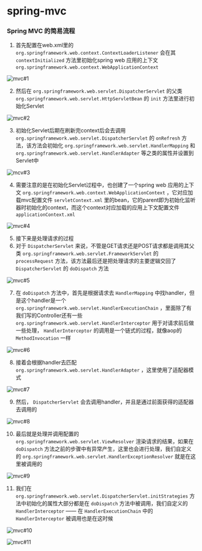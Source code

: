 # spring-mvc

### Spring MVC 的简易流程

1. 首先配置在web.xml里的 `org.springframework.web.context.ContextLoaderListener` 会在其 `contextInitialized` 方法里初始化spring web 应用的上下文 `org.springframework.web.context.WebApplicationContext`

![mvc#1](resources/2022-06-14_22-06.png)

2. 然后在 `org.springframework.web.servlet.DispatcherServlet` 的父类 `org.springframework.web.servlet.HttpServletBean` 的 `init` 方法里进行初始化Servlet

![mvc#2](resources/2022-06-15_21-20.png)

3. 初始化Servlet后期在刷新完context后会去调用 `org.springframework.web.servlet.DispatcherServlet` 的 `onRefresh` 方法，该方法会初始化 `org.springframework.web.servlet.HandlerMapping` 和 `org.springframework.web.servlet.HandlerAdapter` 等之类的属性并设置到Servlet中

![mcv#3](resources/2022-06-15_21-28.png)

4. 需要注意的是在初始化Servlet过程中，也创建了一个spring web 应用的上下文 `org.springframework.web.context.WebApplicationContext` ，它对应加载mvc配置文件 `servletContext.xml` 里的bean，它的parent即为初始化监听器时初始化的context，而这个context对应加载的应用上下文配置文件 `applicationContext.xml`

![mvc#4](resources/2022-06-15_21-40.png)

5. 接下来是处理请求的过程
6. 对于 `DispatcherServlet` 来说，不管是GET请求还是POST请求都是调用其父类 `org.springframework.web.servlet.FrameworkServlet` 的 `processRequest` 方法，该方法最后还是把处理请求的主要逻辑交回了 `DispatcherServlet` 的 `doDispatch` 方法

![mvc#5](resources/2022-06-15_21-48.png)

7. 在 `doDispatch` 方法中，首先是根据请求去 `HandlerMapping` 中找handler，但是这个handler是一个 `org.springframework.web.servlet.HandlerExecutionChain` ，里面除了有我们写的Controller还有一些 `org.springframework.web.servlet.HandlerInterceptor` 用于对请求前后做一些处理， `HandlerInterceptor` 的调用是一个链式的过程，就像aop的 `MethodInvocation` 一样

![mvc#6](resources/2022-06-15_22-05.png)

8. 接着会根据handler去匹配 `org.springframework.web.servlet.HandlerAdapter` ，这里使用了适配器模式

![mvc#7](resources/2022-06-15_22-08.png)

9. 然后， `DispatcherServlet` 会去调用handler，并且是通过前面获得的适配器去调用的

![mvc#8](resources/2022-06-15_22-14.png)

10. 最后就是处理并调用配置的 `org.springframework.web.servlet.ViewResolver` 渲染请求的结果，如果在 `doDispatch` 方法之前的步骤中有异常产生，这里也会进行处理，我们自定义的 `org.springframework.web.servlet.HandlerExceptionResolver` 就是在这里被调用的

![mvc#9](resources/2022-06-16_17-12-19.png)

11. 我们在 `org.springframework.web.servlet.DispatcherServlet.initStrategies` 方法中初始化的属性大部分都是在 `doDispatch` 方法中被调用，我们自定义的 `HandlerInterceptor` —— 在 `HandlerExecutionChain` 中的 `HandlerInterceptor` 被调用也是在这时候

![mvc#10](resources/2022-06-16_17-24-29.png)

![mvc#11](resources/2022-06-16_17-26-25.png)